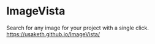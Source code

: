# ImageVista
Search for any image for your project with a single click.
https://usaketh.github.io/ImageVista/
